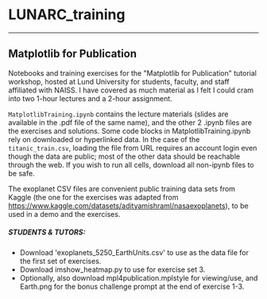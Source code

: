 # LUNARC_training
-----------------------------
## Matplotlib for Publication
Notebooks and training exercises for the "Matplotlib for Publication" tutorial workshop, hosted at Lund University for students, faculty, and staff affiliated with NAISS. I have covered as much material as I felt I could cram into two 1-hour lectures and a 2-hour assignment.

`MatplotlibTraining.ipynb` contains the lecture materials (slides are available in the .pdf file of the same name), and the other 2 .ipynb files are the exercises and solutions. Some code blocks in MatplotlibTraining.ipynb rely on downloaded or hyperlinked data. In the case of the `titanic_train.csv`, loading the file from URL requires an account login even though the data are public; most of the other data should be reachable through the web. If you wish to run all cells, download all non-ipynb files to be safe.

The exoplanet CSV files are convenient public training data sets from Kaggle (the one for the exercises was adapted from https://www.kaggle.com/datasets/adityamishraml/nasaexoplanets), to be used in a demo and the exercises.

##### STUDENTS & TUTORS:
- Download 'exoplanets_5250_EarthUnits.csv' to use as the data file for the first set of exercises.
- Download imshow_heatmap.py to use for exercise set 3.
- Optionally, also download mpl4publication.mplstyle for viewing/use, and Earth.png for the bonus challenge prompt at the end of exercise 1-3.
